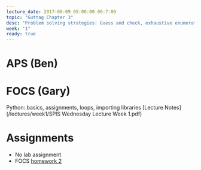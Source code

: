 ```yaml
---
lecture_date: 2017-08-09 09:00:00.00-7:00
topic: "Guttag Chapter 3"
desc: "Problem solving strategies: Guess and check, exhaustive enumeration, bisection search"
week: "1"
ready: true
---
```


# APS (Ben)

# FOCS (Gary)

Python: basics, assignments, loops, importing libraries
[Lecture Notes](/lectures/week1/SPIS Wednesday Lecture Week 1.pdf)

# Assignments

* No lab assignment
* FOCS [homework 2](/hwk/h02/)

